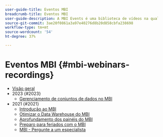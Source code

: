 ```yaml
---
user-guide-title: Eventos MBI
breadcrumb-title: Eventos MBI
user-guide-description: A MBI Events é uma biblioteca de vídeos na qual especialistas e colegas compartilham suas ideias e opiniões sobre o Adobe Commerce.
source-git-commit: 3ae20f0861a3a97e40276d8b20d858cbfa238698
workflow-type: tm+mt
source-wordcount: '54'
ht-degree: 37%

---
```



# Eventos MBI  {#mbi-webinars-recordings}

+ [Visão geral](overview.md)
+ 2023 {#2023}
   + [Gerenciamento de conjuntos de dados no MBI](2023/manage-data-sets.md)
+ 2021 {#2021}
   + [Introdução ao MBI](2021-22/getting-started.md)
   + [Otimizar o Data Warehouse do MBI](2021-22/optimize-data-warehouse.md)
   + [Aprofundamento dos painéis do MBI](2021-22/dashboards-deep-dive.md)
   + [Preparo para feriados com o MBI](2021-22/holiday-readiness.md)
   + [MBI - Pergunte a um especialista](2021-22/ask-expert.md)

<!--+ Commerce Events {#commerce-events}
  + [Overview](commerce-events/overview.md)
  + 2022 {#2022}
    + [Top Tips and Tricks for Adobe Campaign Standard](customer-journeys/2022/tips-and-tricks.md)
    + [Develop and customize data models in Adobe [!DNL Campaign Classic]](customer-journeys/2022/data-models.md)

+ Data and insights {#commerce-release-updates}
  + [Overview](commerce-release-updates/overview.md)
  + 2022 {#2022}
    + [Innovations and trends](data-and-insights/2022/innovations.md)
    + [Sensei and Analysis Workspace](data-and-insights/2022/sensei.md)
    + [Personalize and automate with Adobe Target](data-and-insights/2022/personalize.md)
    + [Analytics and Target applications for Mobile and Apps](data-and-insights/2022/mobile-and-apps.md)
    + [Cross Device Analytics and Customer Journey Analytics](data-and-insights/2022/cross-device-analytics.md) -->
